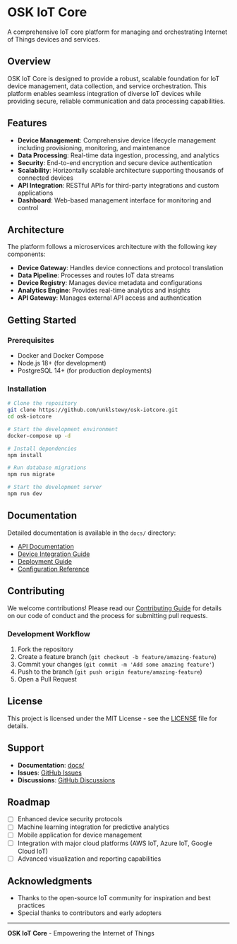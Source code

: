 # OSK IoT Core

A comprehensive IoT core platform for managing and orchestrating Internet of Things devices and services.

## Overview

OSK IoT Core is designed to provide a robust, scalable foundation for IoT device management, data collection, and service orchestration. This platform enables seamless integration of diverse IoT devices while providing secure, reliable communication and data processing capabilities.

## Features

- **Device Management**: Comprehensive device lifecycle management including provisioning, monitoring, and maintenance
- **Data Processing**: Real-time data ingestion, processing, and analytics
- **Security**: End-to-end encryption and secure device authentication
- **Scalability**: Horizontally scalable architecture supporting thousands of connected devices
- **API Integration**: RESTful APIs for third-party integrations and custom applications
- **Dashboard**: Web-based management interface for monitoring and control

## Architecture

The platform follows a microservices architecture with the following key components:

- **Device Gateway**: Handles device connections and protocol translation
- **Data Pipeline**: Processes and routes IoT data streams
- **Device Registry**: Manages device metadata and configurations
- **Analytics Engine**: Provides real-time analytics and insights
- **API Gateway**: Manages external API access and authentication

## Getting Started

### Prerequisites

- Docker and Docker Compose
- Node.js 18+ (for development)
- PostgreSQL 14+ (for production deployments)

### Installation

```bash
# Clone the repository
git clone https://github.com/unklstewy/osk-iotcore.git
cd osk-iotcore

# Start the development environment
docker-compose up -d

# Install dependencies
npm install

# Run database migrations
npm run migrate

# Start the development server
npm run dev
```

## Documentation

Detailed documentation is available in the `docs/` directory:

- [API Documentation](docs/api.md)
- [Device Integration Guide](docs/device-integration.md)
- [Deployment Guide](docs/deployment.md)
- [Configuration Reference](docs/configuration.md)

## Contributing

We welcome contributions! Please read our [Contributing Guide](CONTRIBUTING.md) for details on our code of conduct and the process for submitting pull requests.

### Development Workflow

1. Fork the repository
2. Create a feature branch (`git checkout -b feature/amazing-feature`)
3. Commit your changes (`git commit -m 'Add some amazing feature'`)
4. Push to the branch (`git push origin feature/amazing-feature`)
5. Open a Pull Request

## License

This project is licensed under the MIT License - see the [LICENSE](LICENSE) file for details.

## Support

- **Documentation**: [docs/](docs/)
- **Issues**: [GitHub Issues](https://github.com/unklstewy/osk-iotcore/issues)
- **Discussions**: [GitHub Discussions](https://github.com/unklstewy/osk-iotcore/discussions)

## Roadmap

- [ ] Enhanced device security protocols
- [ ] Machine learning integration for predictive analytics
- [ ] Mobile application for device management
- [ ] Integration with major cloud platforms (AWS IoT, Azure IoT, Google Cloud IoT)
- [ ] Advanced visualization and reporting capabilities

## Acknowledgments

- Thanks to the open-source IoT community for inspiration and best practices
- Special thanks to contributors and early adopters

---

**OSK IoT Core** - Empowering the Internet of Things
